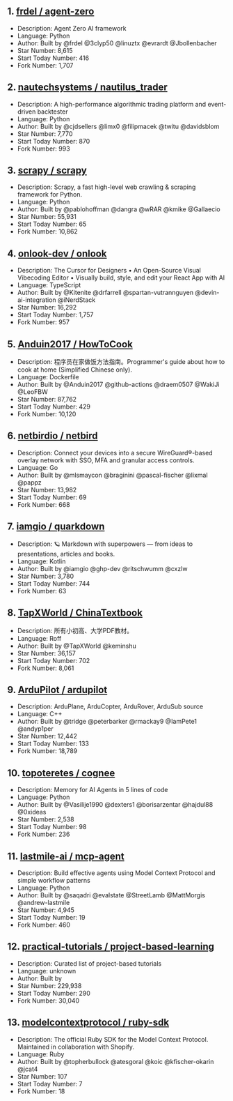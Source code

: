 ## 1. [frdel / agent-zero](https://github.com/frdel/agent-zero)
- Description: Agent Zero AI framework
- Language: Python
- Author: Built by @frdel @3clyp50 @linuztx @evrardt @Jbollenbacher
- Star Number: 8,615
- Start Today Number: 416
- Fork Number: 1,707

## 2. [nautechsystems / nautilus_trader](https://github.com/nautechsystems/nautilus_trader)
- Description: A high-performance algorithmic trading platform and event-driven backtester
- Language: Python
- Author: Built by @cjdsellers @limx0 @filipmacek @twitu @davidsblom
- Star Number: 7,770
- Start Today Number: 870
- Fork Number: 993

## 3. [scrapy / scrapy](https://github.com/scrapy/scrapy)
- Description: Scrapy, a fast high-level web crawling & scraping framework for Python.
- Language: Python
- Author: Built by @pablohoffman @dangra @wRAR @kmike @Gallaecio
- Star Number: 55,931
- Start Today Number: 65
- Fork Number: 10,862

## 4. [onlook-dev / onlook](https://github.com/onlook-dev/onlook)
- Description: The Cursor for Designers • An Open-Source Visual Vibecoding Editor • Visually build, style, and edit your React App with AI
- Language: TypeScript
- Author: Built by @Kitenite @drfarrell @spartan-vutrannguyen @devin-ai-integration @iNerdStack
- Star Number: 16,292
- Start Today Number: 1,757
- Fork Number: 957

## 5. [Anduin2017 / HowToCook](https://github.com/Anduin2017/HowToCook)
- Description: 程序员在家做饭方法指南。Programmer's guide about how to cook at home (Simplified Chinese only).
- Language: Dockerfile
- Author: Built by @Anduin2017 @github-actions @draem0507 @WakiJi @LeoFBW
- Star Number: 87,762
- Start Today Number: 429
- Fork Number: 10,120

## 6. [netbirdio / netbird](https://github.com/netbirdio/netbird)
- Description: Connect your devices into a secure WireGuard®-based overlay network with SSO, MFA and granular access controls.
- Language: Go
- Author: Built by @mlsmaycon @braginini @pascal-fischer @lixmal @pappz
- Star Number: 13,982
- Start Today Number: 69
- Fork Number: 668

## 7. [iamgio / quarkdown](https://github.com/iamgio/quarkdown)
- Description: 🪐 Markdown with superpowers — from ideas to presentations, articles and books.
- Language: Kotlin
- Author: Built by @iamgio @ghp-dev @ritschwumm @cxzlw
- Star Number: 3,780
- Start Today Number: 744
- Fork Number: 63

## 8. [TapXWorld / ChinaTextbook](https://github.com/TapXWorld/ChinaTextbook)
- Description: 所有小初高、大学PDF教材。
- Language: Roff
- Author: Built by @TapXWorld @keminshu
- Star Number: 36,157
- Start Today Number: 702
- Fork Number: 8,061

## 9. [ArduPilot / ardupilot](https://github.com/ArduPilot/ardupilot)
- Description: ArduPlane, ArduCopter, ArduRover, ArduSub source
- Language: C++
- Author: Built by @tridge @peterbarker @rmackay9 @IamPete1 @andyp1per
- Star Number: 12,442
- Start Today Number: 133
- Fork Number: 18,789

## 10. [topoteretes / cognee](https://github.com/topoteretes/cognee)
- Description: Memory for AI Agents in 5 lines of code
- Language: Python
- Author: Built by @Vasilije1990 @dexters1 @borisarzentar @hajdul88 @0xideas
- Star Number: 2,538
- Start Today Number: 98
- Fork Number: 236

## 11. [lastmile-ai / mcp-agent](https://github.com/lastmile-ai/mcp-agent)
- Description: Build effective agents using Model Context Protocol and simple workflow patterns
- Language: Python
- Author: Built by @saqadri @evalstate @StreetLamb @MattMorgis @andrew-lastmile
- Star Number: 4,945
- Start Today Number: 19
- Fork Number: 460

## 12. [practical-tutorials / project-based-learning](https://github.com/practical-tutorials/project-based-learning)
- Description: Curated list of project-based tutorials
- Language: unknown
- Author: Built by 
- Star Number: 229,938
- Start Today Number: 290
- Fork Number: 30,040

## 13. [modelcontextprotocol / ruby-sdk](https://github.com/modelcontextprotocol/ruby-sdk)
- Description: The official Ruby SDK for the Model Context Protocol. Maintained in collaboration with Shopify.
- Language: Ruby
- Author: Built by @topherbullock @atesgoral @koic @kfischer-okarin @jcat4
- Star Number: 107
- Start Today Number: 7
- Fork Number: 18